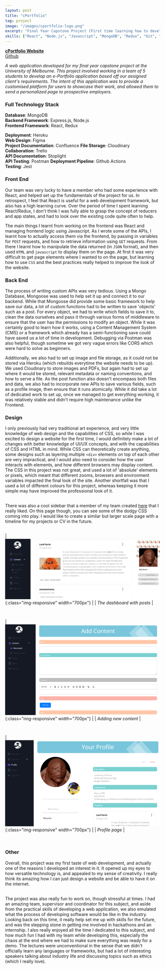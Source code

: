 ```yaml
---
layout: post
title: "cPortfolio"
tag: project
image: "/images/cportfolio-logo.png"
excerpt: "Final Year Capstone Project (First time learning how to develop a website)"
skills: ["React", "Node.js", "Javascript", "MongoDB", "Redux", "Git", "SASS", "CSS", "HTML"]
---  
```


[**cPortfolio Website**](https://cportfolio.herokuapp.com/)  
[Github](https://github.com/The-C-s/C-Portfolio)   

*A web application developed for my final year capstone project at the University of Melbourne. This project involved working in a team of 5 students to develop an e-Portfolio application based off our assigned client's requirements. The intent of this application was to provide a customised platform for users to showcase their work, and allowed them to send a personalized page to prospective employers.* 

### Full Technology Stack 

**Database**: MongoDB   
**Backend Framework**: Express.js, Node.js      
**Frontend Framework**: React, Redux    

**Deployment**: Heroku   
**Web Design**: Figma     
**Project Documentation**: Confluence
**File Storage**: Cloudinary    
**Collaboration**: Trello     
**API Documentation**: Stoplight   
**API Testing**: Postman
**Deployment Pipeline**: Github Actions     
**Testing**: Jest

### Front End 
Our team was very lucky to have a member who had some experience with React, and helped set up the fundamentals of the project for us. In retrospect, I feel that React is useful for a web development framework, but also has a high learning curve. Over the period of time I spent learning React/Redux, I don't think I was fully able to grasp the concept of reducers and app states, and had to look over the existing code quite often to help. 

The main things I learnt from working on the frontend was React and managing frontend logic using Javascript. As I wrote some of the APIs, I learnt how to actually access them via the frontend, by passing in variables for `POST` requests, and how to retrieve information using `GET` requests. From there I learnt how to manipulate the data returned (in `JSON` format), and then used `HTML` and `javascript` to display them on the page. At first it was very difficult to get page elements where I wanted to on the page, but learning how to use `CSS` and the best practices really helped to improve the look of the website. 

### Back End 
The process of writing custom APIs was very tedious. Using a Mongo Database, Mongoose was used to help set it up and connect it to our backend. While that Mongoose did provide some basic framework to help save our data, a lot of custom functions had to be written to save 'objects' such as a post. For every object, we had to write which fields to save it to, clean the data ourselves and pass it through various forms of middleware to ensure that the user has the permissions to modify an object. While it was certainly good to learn how it works, using a Content Management System (CMS) or a framework which already has a semi-functioning save could have saved us a lot of time in development. Debugging via Postman was also helpful, though sometime we got very vague errors like CORS which were hard to solve as beginners. 

Additionally, we also had to set up image and file storage, as it could not be stored via Heroku (which rebuilds everytime the website needs to be up). We used Cloudinary to store images and PDFs, but again had to set up where it would be stored, relevant metadata or naming conventions, and how to serve a file. As the post function also doesn't encompass both files and data, we also had to incorporate new APIs to save various fields, such as a profile image, then ensure that it runs atomically. While it did take a lot of dedicated work to set up, once we managed to get everything working, it was relatively stable and didn't require high maintenance unlike the Frontend. 

### Design 
I only previously had very traditional art experience, and very little knowledge of web design and the capabilities of CSS, so while I was excited to design a website for the first time, I would definitely make a lot of changes with better knowledge of UI/UX concepts, and with the capabilities of CSS and HTML in mind. While CSS can theoretically create anything, some designs such as layering multiple `<div>` elements on top of each other are very impractical, and I would also need to consider how the user interacts with elements, and how different browsers may display content. The CSS in this project was not great, and used a lot of 'absolute' elements or pixels, which meant that different zooms, browsers and environment variables impacted the final look of the site. Another shortfall was that I used a lot of different colours for this project, whereas keeping it more simple may have improved the professional look of it. <br><br>

There was also a cool sidebar that a member of my team created [here](https://cportfolio.herokuapp.com/shared/FEDWdPSG) that I really liked. On this page though, you can see some of the dodgy CSS coming into play. I would like to create a similar but larger scale page with a timeline for my projects or CV in the future. <br><br>

|![](/images/cportfolio/cportfolio.jpg){:class="img-responsive" width="700px"} |
| *The dashboard with posts* |  

<br> 

|![](/images/cportfolio/content.PNG){:class="img-responsive" width="700px"} |
| *Adding new content* | 

<br>

|![](/images/cportfolio/profile.PNG){:class="img-responsive" width="700px"} |
| *Profile page* | 

<br>

### Other 
Overall, this project was my first taste of web development, and actually one of the reasons I developed an interest in it. It opened up my eyes to how versatile technology is, and appealed to my sense of creativity. I really think its amazing how I can just design a website and be able to have it on the internet. <br><br>

The project was also really fun to work on, though stressful at times. I had an amazing team, supervisor and coordinator for this subject, and aside from the practical skills of developing a web application, we also emulated what the process of developing software would be like in the industry. Looking back on this time, it really help set me up with skills for the future, and was the stepping stone in getting me involved in hackathons and an internship. I also really enjoyed all the time I dedicated to this subject, and how much fun I had with my team while developing this, especially the chaos at the end where we had to make sure everything was ready for a demo. The lectures were unconventional in the sense that we didn't officially learn any languages or frameworks, but had a lot of interesting speakers talking about industry life and discussing topics such as ethics (which I really love). <br><br>
 
